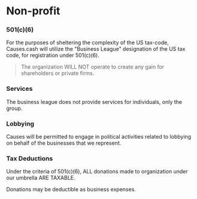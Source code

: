 # Non-profit


### 501(c)(6)

For the purposes of sheltering the complexity of the US tax-code, Causes.cash will utilize the "Business League" designation of the US tax code, for registration under 501(c)(6).

> The organization WILL NOT operate to create any gain for shareholders or private firms.

### Services

The business league does not provide services for individuals, only the group.

### Lobbying

Causes will be permitted to engage in political activities related to lobbying on behalf of the businesses that we represent.

### Tax Deductions

Under the criteria of 501(c)(6), ALL donations made to organization under our umbrella ARE TAXABLE.

Donations may be deductible as business expenses.
